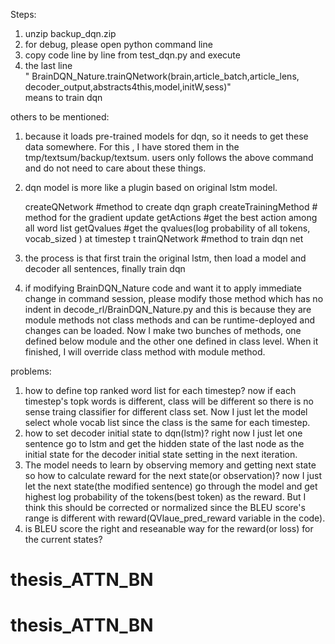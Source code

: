 
Steps:    
1. unzip backup_dqn.zip    
2. for debug, please open python command line     
3. copy code line by line from test_dqn.py and execute    
4. the last line      
 " BrainDQN_Nature.trainQNetwork(brain,article_batch,article_lens, decoder_output,abstracts4this,model,initW,sess)"    
   means to train dqn    



others to be mentioned:
1. because it loads pre-trained models for dqn, so it needs to get these data somewhere. For this , I have stored them in the tmp/textsum/backup/textsum.
   users only follows the above command and do not need to care about these things.
2. dqn model is more like a plugin based on original lstm model. 

   createQNetwork #method to create dqn graph
   createTrainingMethod # method for the gradient update
   getActions   #get the best action among all word list
   getQvalues  #get the qvalues(log probability of all tokens, vocab_sized ) at timestep t
   trainQNetwork  #method to train dqn net

3. the process is that first train the original lstm, then load a model and decoder all sentences, finally train dqn 

4. if modifying BrainDQN_Nature code and want it to apply immediate change in command session, please modify those method which has no  indent in decode_rl/BrainDQN_Nature.py and this is because they are module methods not class methods and can be runtime-deployed and changes can be loaded. Now I make two bunches of methods, one defined below module and the other one defined in class level. When it finished, I will override class method with module method.    



problems:
1. how to define top ranked  word list for each timestep? now if each timestep's topk words is different, class will be different so there is no sense traing classifier for different class set. Now I just let the model select whole vocab list since the class is the same for each timestep.
2. how to set decoder initial state to dqn(lstm)? right now I just let one sentence go to lstm and get the hidden state of the last node as the initial state for the decoder initial state setting in the next iteration.
3. The model needs to learn by observing memory and getting next state so how to calculate reward for the next state(or observation)? now I just let the next state(the modified sentence) go through the model and get highest log probability of the tokens(best token) as the reward. But I think this should be corrected or normalized since the BLEU score's range is different with reward(QVlaue_pred_reward variable in the code). 
4. is BLEU score the right and reseanable way for the reward(or loss) for the current states?
# thesis_ATTN_BN
# thesis_ATTN_BN
